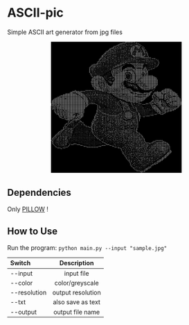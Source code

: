 # ASCII-pic
Simple ASCII art generator from jpg files
<p align="center">
  <img src="sample.jpg" width="60%" height="60%">
</p>

## Dependencies
Only [PILLOW](https://pillow.readthedocs.io/en/latest/) !

## How to Use
Run the program: `python main.py --input "sample.jpg" `  
  
| Switch        | Description          |
|:------------- |:--------------------:|
| --input       | input file           |
| --color       | color/greyscale      |
| --resolution  | output resolution    |
| --txt         | also save as text    |
| --output 	    | output file name     |
